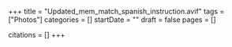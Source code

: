 +++
title = "Updated_mem_match_spanish_instruction.avif"
tags = ["Photos"]
categories = []
startDate = ""
draft = false
pages = []

citations = []
+++
